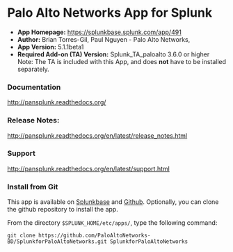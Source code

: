 
Palo Alto Networks App for Splunk
=================================

* **App Homepage:** https://splunkbase.splunk.com/app/491
* **Author:** Brian Torres-Gil, Paul Nguyen - Palo Alto Networks,
* **App Version:** 5.1.1beta1
* **Required Add-on (TA) Version:** Splunk_TA_paloalto 3.6.0 or higher
Note: The TA is included with this App, and does **not** have to be installed separately.

### Documentation ###

http://pansplunk.readthedocs.org/


### Release Notes: ###

http://pansplunk.readthedocs.org/en/latest/release_notes.html


### Support ###

http://pansplunk.readthedocs.org/en/latest/support.html

### Install from Git ###

This app is available on [Splunkbase](http://splunkbase.splunk.com/app/491)
and [Github](https://github.com/PaloAltoNetworks-BD/SplunkforPaloAltoNetworks).
Optionally, you can clone the github repository to install the app.

From the directory `$SPLUNK_HOME/etc/apps/`, type the following command:

    git clone https://github.com/PaloAltoNetworks-BD/SplunkforPaloAltoNetworks.git SplunkforPaloAltoNetworks
